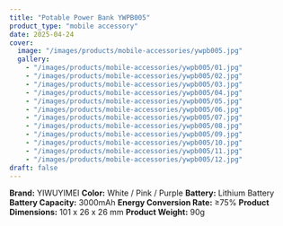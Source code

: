```yaml
---
title: "Potable Power Bank YWPB005"
product_type: "mobile accessory"
date: 2025-04-24
cover:
  image: "/images/products/mobile-accessories/ywpb005.jpg"
  gallery:
    - "/images/products/mobile-accessories/ywpb005/01.jpg"
    - "/images/products/mobile-accessories/ywpb005/02.jpg"
    - "/images/products/mobile-accessories/ywpb005/03.jpg"
    - "/images/products/mobile-accessories/ywpb005/04.jpg"
    - "/images/products/mobile-accessories/ywpb005/05.jpg"
    - "/images/products/mobile-accessories/ywpb005/06.jpg"
    - "/images/products/mobile-accessories/ywpb005/07.jpg"
    - "/images/products/mobile-accessories/ywpb005/08.jpg"
    - "/images/products/mobile-accessories/ywpb005/09.jpg"
    - "/images/products/mobile-accessories/ywpb005/10.jpg"
    - "/images/products/mobile-accessories/ywpb005/11.jpg"
    - "/images/products/mobile-accessories/ywpb005/12.jpg"
draft: false
---
```

**Brand:** YIWUYIMEI
**Color:** White / Pink / Purple
**Battery:** Lithium Battery
**Battery Capacity:** 3000mAh
**Energy Conversion Rate:** ≥75%
**Product Dimensions:** 101 x 26 x 26 mm
**Product Weight:** 90g
